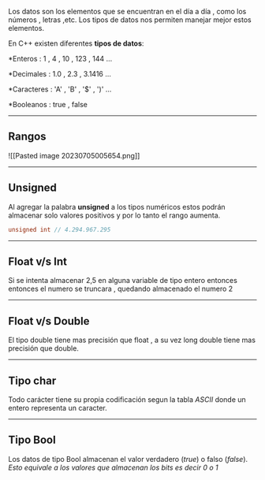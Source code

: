 Los datos son los elementos que se encuentran en el día a día , como los números , letras ,etc. Los tipos de datos nos permiten manejar mejor estos elementos.

En C++ existen diferentes **tipos de datos**:

*Enteros : 1 , 4 , 10 , 123 , 144 …

*Decimales : 1.0 , 2.3 , 3.1416 ...

*Caracteres : 'A' , 'B' , '$' , ')' ...

*Booleanos : true , false
***

## Rangos

![[Pasted image 20230705005654.png]]
***

## Unsigned

Al agregar la palabra **unsigned** a los tipos numéricos estos podrán almacenar solo valores positivos y por lo tanto el rango aumenta.

```cpp
unsigned int // 4.294.967.295
```
***
## Float v/s Int

Si se intenta almacenar 2,5 en alguna variable de tipo  entero entonces entonces el numero se truncara , quedando almacenado el numero 2

***
## Float v/s Double

El tipo double tiene mas precisión que float , a su vez long double tiene mas precisión que double.

***
## Tipo char

Todo carácter tiene su propia codificación segun la tabla *ASCII* donde un entero representa un caracter.

***
## Tipo Bool

Los datos de tipo Bool almacenan el valor verdadero (*true*) o falso (*false*).
     *Esto equivale a los valores que almacenan los bits es decir  0 o 1*

